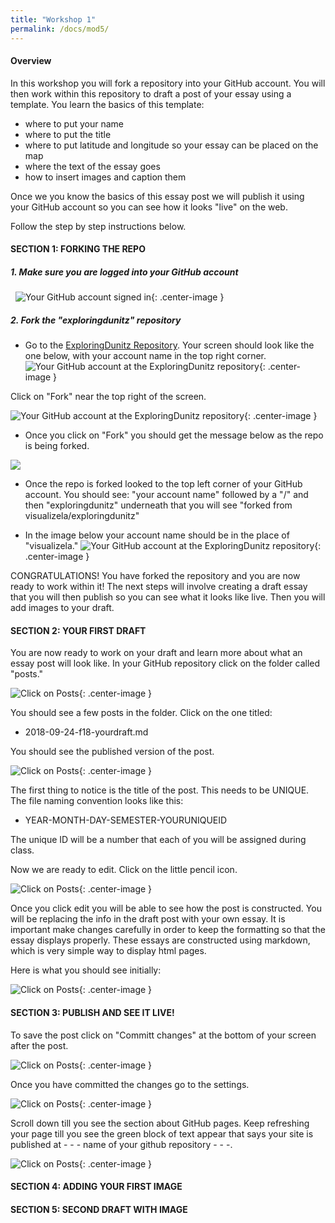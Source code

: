 ```yaml
---
title: "Workshop 1"
permalink: /docs/mod5/
---
```


#### Overview
In this workshop you will fork a repository into your GitHub account. You will then work within this repository to draft a post of your essay using a template. You learn the basics of this template:
* where to put your name 
* where to put the title
* where to put latitude and longitude so your essay can be placed on the map
* where the text of the essay goes
* how to insert images and caption them

Once we you know the basics of this essay post we will publish it using your GitHub account so you can see how it looks "live" on the web.

Follow the step by step instructions below.
#### SECTION 1: FORKING THE REPO
##### 1. Make sure you are logged into your GitHub account 
&nbsp;
![Your GitHub account signed in](https://raw.githubusercontent.com/visualizela/exploringdunitzdoc/gh-pages/img/githubsignedin.jpg){: .center-image }
&nbsp;
##### 2. Fork the "exploringdunitz" repository

* Go to the [ExploringDunitz Repository](https://github.com/visualizela/exploringdunitz). Your screen should look like the one below, with your account name in the top right corner.
&nbsp;
![Your GitHub account at the ExploringDunitz repository](https://raw.githubusercontent.com/visualizela/exploringdunitzdoc/gh-pages/img/github1.jpg){: .center-image }

Click on "Fork" near the top right of the screen.

![Your GitHub account at the ExploringDunitz repository](https://raw.githubusercontent.com/visualizela/exploringdunitzdoc/gh-pages/img/github2.jpg){: .center-image }

* Once you click on "Fork" you should get the message below as the repo is being forked.

<img src="https://raw.githubusercontent.com/visualizela/exploringdunitzdoc/gh-pages/img/github3.gif"/>

* Once the repo is forked looked to the top left corner of your GitHub account. You should see:
"your account name" followed by a "/" and then "exploringdunitz" underneath that you will see "forked from visualizela/exploringdunitz"

* In the image below your account name should be in the place of "visualizela."
![Your GitHub account at the ExploringDunitz repository](https://raw.githubusercontent.com/visualizela/exploringdunitzdoc/gh-pages/img/github4.jpg){: .center-image }
&nbsp;

CONGRATULATIONS!
You have forked the repository and you are now ready to work within it! The next steps will involve creating a draft essay that you will then publish so you can see what it looks like live. Then you will add images to your draft.
&nbsp;

#### SECTION 2: YOUR FIRST DRAFT

You are now ready to work on your draft and learn more about what an essay post will look like. In your GitHub repository click on the folder called "posts." 
&nbsp;

![Click on Posts](https://raw.githubusercontent.com/visualizela/exploringdunitzdoc/gh-pages/img/github5.jpg){: .center-image }

You should see a few posts in the folder. Click on the one titled:
* 2018-09-24-f18-yourdraft.md

You should see the published version of the post.

![Click on Posts](https://raw.githubusercontent.com/visualizela/exploringdunitzdoc/gh-pages/img/github7.jpg){: .center-image }

The first thing to notice is the title of the post. This needs to be UNIQUE. The file naming convention looks like this:
* YEAR-MONTH-DAY-SEMESTER-YOURUNIQUEID

The unique ID will be a number that each of you will be assigned during class.

Now we are ready to edit. Click on the little pencil icon.

![Click on Posts](https://raw.githubusercontent.com/visualizela/exploringdunitzdoc/gh-pages/img/github6.jpg){: .center-image }

Once you click edit you will be able to see how the post is constructed. You will be replacing the info in the draft post with your own essay. It is important make changes carefully in order to keep the formatting so that the essay displays properly. These essays are constructed using markdown, which is very simple way to display html pages.

Here is what you should see initially:

![Click on Posts](https://raw.githubusercontent.com/visualizela/exploringdunitzdoc/gh-pages/img/github8.jpg){: .center-image }

#### SECTION 3: PUBLISH AND SEE IT LIVE!

To save the post click on "Committ changes" at the bottom of your screen after the post. 

![Click on Posts](https://raw.githubusercontent.com/visualizela/exploringdunitzdoc/gh-pages/img/github9.jpg){: .center-image }

Once you have committed the changes go to the settings.

![Click on Posts](https://raw.githubusercontent.com/visualizela/exploringdunitzdoc/gh-pages/img/github9.jpg){: .center-image }

Scroll down till you see the section about GitHub pages. Keep refreshing your page till you see the green block of text appear that says your site is published at - - - name of your github repository - - -.

![Click on Posts](https://raw.githubusercontent.com/visualizela/exploringdunitzdoc/gh-pages/img/github11.jpg){: .center-image }


#### SECTION 4: ADDING YOUR FIRST IMAGE
#### SECTION 5: SECOND DRAFT WITH IMAGE
 


 
